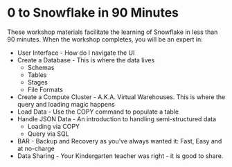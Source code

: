 # 0 to Snowflake in 90 Minutes 

These workshop materials facilitate the learning of Snowflake in less than 90 minutes.  When the workshop completes, you will be an expert in:

* User Interface - How do I navigate the UI
* Create a Database - This is where the data lives
  * Schemas
  * Tables
  * Stages
  * File Formats
* Create a Compute Cluster - A.K.A. Virtual Warehouses.  This is where the query and loading magic happens
* Load Data - Use the COPY command to populate a table
* Handle JSON Data - An introduction to handling semi-structured data
  * Loading via COPY
  * Query via SQL
* BAR - Backup and Recovery as you've always wanted it:  Fast, Easy and at no-charge
* Data Sharing - Your Kindergarten teacher was right - it is good to share.

